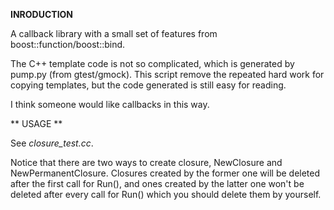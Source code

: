 **INRODUCTION**

A callback library with a small set of features from boost::function/boost::bind.

The C++ template code is not so complicated, which is generated by pump.py (from gtest/gmock). This script remove the repeated hard work for copying templates, but the code generated is still easy for reading.

I think someone would like callbacks in this way.

** USAGE **

See *closure_test.cc*.

Notice that there are two ways to create closure, NewClosure and NewPermanentClosure. Closures created by the former one will be deleted after the first call for Run(), and ones created by the latter one won't be deleted after every call for Run() which you should delete them by yourself.